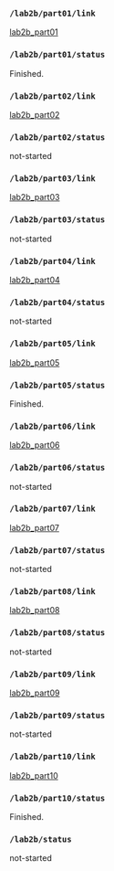 ### `/lab2b/part01/link`
[lab2b_part01](https://github.com/anniepan8215/ESE519_lab2B/tree/main/lab/01_registers)
### `/lab2b/part01/status`
Finished.
### `/lab2b/part02/link`
[lab2b_part02](https://github.com/anniepan8215/ESE519_lab2B/tree/main/lab/02_repl)
### `/lab2b/part02/status`
not-started
### `/lab2b/part03/link`
[lab2b_part03](https://github.com/anniepan8215/ESE519_lab2B/tree/main/lab/03_sequencer)
### `/lab2b/part03/status`
not-started
### `/lab2b/part04/link`
[lab2b_part04](https://github.com/anniepan8215/ESE519_lab2B/tree/main/lab/04_slow_motion)
### `/lab2b/part04/status`
not-started
### `/lab2b/part05/link`
[lab2b_part05](https://github.com/anniepan8215/ESE519_lab2B/tree/main/lab/05_i2c_traffic)
### `/lab2b/part05/status`
Finished.
### `/lab2b/part06/link`
[lab2b_part06](https://github.com/anniepan8215/ESE519_lab2B/tree/main/lab/06_pioscope)
### `/lab2b/part06/status`
not-started
### `/lab2b/part07/link`
[lab2b_part07](https://github.com/anniepan8215/ESE519_lab2B/tree/main/lab/07_pio_sequencer)
### `/lab2b/part07/status`
not-started
### `/lab2b/part08/link`
[lab2b_part08](https://github.com/anniepan8215/ESE519_lab2B/tree/main/lab/08_adps_protocol)
### `/lab2b/part08/status`
not-started
### `/lab2b/part09/link`
[lab2b_part09](https://github.com/anniepan8215/ESE519_lab2B/tree/main/lab/09_lab_on_a_chip)
### `/lab2b/part09/status`
not-started
### `/lab2b/part10/link`
[lab2b_part10](https://github.com/anniepan8215/ESE519_lab2B/tree/main/lab/10_protoboard)
### `/lab2b/part10/status`
Finished.
### `/lab2b/status`
not-started
